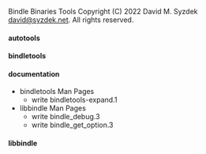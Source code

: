 
Bindle Binaries Tools
Copyright (C) 2022 David M. Syzdek <david@syzdek.net>.
All rights reserved.

#### autotools

#### bindletools

#### documentation
   * bindletools Man Pages
     - write bindletools-expand.1
   * libbindle Man Pages
     - write bindle_debug.3
     - write bindle_get_option.3

#### libbindle

